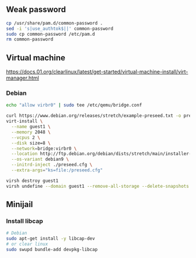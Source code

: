## Weak password

```sh
cp /usr/share/pam.d/common-password .
sed -i 's|use_authtok$||' common-password
sudo cp common-password /etc/pam.d
rm common-password
```

## Virtual machine
https://docs.01.org/clearlinux/latest/get-started/virtual-machine-install/virt-manager.html

### Debian
```sh
echo "allow virbr0" | sudo tee /etc/qemu/bridge.conf
```

```sh
curl https://www.debian.org/releases/stretch/example-preseed.txt -o preseed.cfg
virt-install \
  --name guest1 \
  --memory 2048 \
  --vcpus 2 \
  --disk size=8 \
  --network=bridge:virbr0 \
  --location http://ftp.debian.org/debian/dists/stretch/main/installer-amd64 \
  --os-variant debian9 \
  --initrd-inject ./preseed.cfg \
  --extra-args="ks=file:/preseed.cfg"
```

```sh
virsh destroy guest1
virsh undefine --domain guest1 --remove-all-storage --delete-snapshots
```

## Minijail

### Install libcap
```sh
# Debian
sudo apt-get install -y libcap-dev
# or clear linux
sudo swupd bundle-add devpkg-libcap
```
